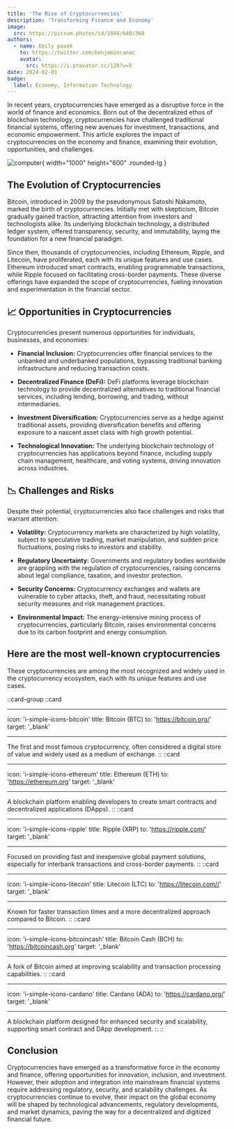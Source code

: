```yaml
---
title: 'The Rise of Cryptocurrencies'
description: 'Transforming Finance and Economy'
image:
  src: https://picsum.photos/id/1048/640/360
authors:
  - name: Emily pasek
    to: https://twitter.com/benjamincanac
    avatar:
      src: https://i.pravatar.cc/128?u=5
date: 2024-02-01
badge:
  label: Economy, Information Technology
---
```


In recent years, cryptocurrencies have emerged as a disruptive force in the
world of finance and economics. Born out of the decentralized ethos of
blockchain technology, cryptocurrencies have challenged traditional financial
systems, offering new avenues for investment, transactions, and economic
empowerment. This article explores the impact of cryptocurrencies on the economy
and finance, examining their evolution, opportunities, and challenges.

![computer](https://picsum.photos/id/3/1000/600){ width="1000" height="600"
.rounded-lg }

## The Evolution of Cryptocurrencies

Bitcoin, introduced in 2009 by the pseudonymous Satoshi Nakamoto, marked the
birth of cryptocurrencies. Initially met with skepticism, Bitcoin gradually
gained traction, attracting attention from investors and technologists alike.
Its underlying blockchain technology, a distributed ledger system, offered
transparency, security, and immutability, laying the foundation for a new
financial paradigm.

Since then, thousands of cryptocurrencies, including Ethereum, Ripple, and
Litecoin, have proliferated, each with its unique features and use cases.
Ethereum introduced smart contracts, enabling programmable transactions, while
Ripple focused on facilitating cross-border payments. These diverse offerings
have expanded the scope of cryptocurrencies, fueling innovation and
experimentation in the financial sector.

## 📈 Opportunities in Cryptocurrencies

Cryptocurrencies present numerous opportunities for individuals, businesses, and
economies:

- **Financial Inclusion:** Cryptocurrencies offer financial services to the
  unbanked and underbanked populations, bypassing traditional banking
  infrastructure and reducing transaction costs.

- **Decentralized Finance (DeFi):** DeFi platforms leverage blockchain
  technology to provide decentralized alternatives to traditional financial
  services, including lending, borrowing, and trading, without intermediaries.

- **Investment Diversification:** Cryptocurrencies serve as a hedge against
  traditional assets, providing diversification benefits and offering exposure
  to a nascent asset class with high growth potential.

- **Technological Innovation:** The underlying blockchain technology of
  cryptocurrencies has applications beyond finance, including supply chain
  management, healthcare, and voting systems, driving innovation across
  industries.

## 📉 Challenges and Risks

Despite their potential, cryptocurrencies also face challenges and risks that
warrant attention:

- **Volatility:** Cryptocurrency markets are characterized by high volatility,
  subject to speculative trading, market manipulation, and sudden price
  fluctuations, posing risks to investors and stability.

- **Regulatory Uncertainty:** Governments and regulatory bodies worldwide are
  grappling with the regulation of cryptocurrencies, raising concerns about
  legal compliance, taxation, and investor protection.

- **Security Concerns:** Cryptocurrency exchanges and wallets are vulnerable to
  cyber attacks, theft, and fraud, necessitating robust security measures and
  risk management practices.

- **Environmental Impact:** The energy-intensive mining process of
  cryptocurrencies, particularly Bitcoin, raises environmental concerns due to
  its carbon footprint and energy consumption.

## Here are the most well-known cryptocurrencies

These cryptocurrencies are among the most recognized and widely used in the
cryptocurrency ecosystem, each with its unique features and use cases.

::card-group ::card

---

icon: 'i-simple-icons-bitcoin' title: Bitcoin (BTC) to: 'https://bitcoin.org/'
target: '\_blank'

---

The first and most famous cryptocurrency, often considered a digital store of
value and widely used as a medium of exchange. :: ::card

---

icon: 'i-simple-icons-ethereum' title: Ethereum (ETH) to: 'https://ethereum.org'
target: '\_blank'

---

A blockchain platform enabling developers to create smart contracts and
decentralized applications (DApps). :: ::card

---

icon: 'i-simple-icons-ripple' title: Ripple (XRP) to: 'https://ripple.com/'
target: '\_blank'

---

Focused on providing fast and inexpensive global payment solutions, especially
for interbank transactions and cross-border payments. :: ::card

---

icon: 'i-simple-icons-litecoin' title: Litecoin (LTC) to:
'https://litecoin.com//' target: '\_blank'

---

Known for faster transaction times and a more decentralized approach compared to
Bitcoin. :: ::card

---

icon: 'i-simple-icons-bitcoincash' title: Bitcoin Cash (BCH) to:
'https://bitcoincash.org' target: '\_blank'

---

A fork of Bitcoin aimed at improving scalability and transaction processing
capabilities. :: ::card

---

icon: 'i-simple-icons-cardano' title: Cardano (ADA) to: 'https://cardano.org/'
target: '\_blank'

---

A blockchain platform designed for enhanced security and scalability, supporting
smart contract and DApp development. :: ::

## Conclusion

Cryptocurrencies have emerged as a transformative force in the economy and
finance, offering opportunities for innovation, inclusion, and investment.
However, their adoption and integration into mainstream financial systems
require addressing regulatory, security, and scalability challenges. As
cryptocurrencies continue to evolve, their impact on the global economy will be
shaped by technological advancements, regulatory developments, and market
dynamics, paving the way for a decentralized and digitized financial future.
